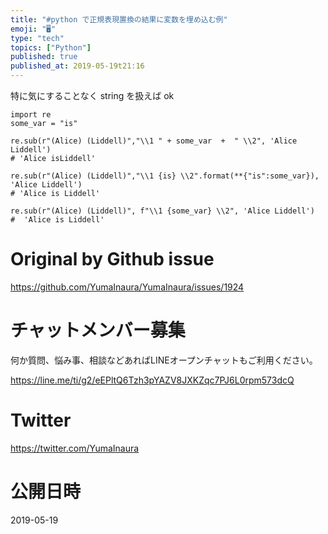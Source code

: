 ```yaml
---
title: "#python で正規表現置換の結果に変数を埋め込む例"
emoji: "🖥"
type: "tech"
topics: ["Python"]
published: true
published_at: 2019-05-19t21:16
---
```


特に気にすることなく string を扱えば ok

```
import re
some_var = "is"
```

```
re.sub(r"(Alice) (Liddell)","\\1 " + some_var  +  " \\2", 'Alice Liddell')
# 'Alice isLiddell'

```

```
re.sub(r"(Alice) (Liddell)","\\1 {is} \\2".format(**{"is":some_var}), 'Alice Liddell')
# 'Alice is Liddell'

```

```
re.sub(r"(Alice) (Liddell)", f"\\1 {some_var} \\2", 'Alice Liddell')
#  'Alice is Liddell'

```

# Original by Github issue

https://github.com/YumaInaura/YumaInaura/issues/1924








<!-- Update From Qiita API -->

# チャットメンバー募集


何か質問、悩み事、相談などあればLINEオープンチャットもご利用ください。

https://line.me/ti/g2/eEPltQ6Tzh3pYAZV8JXKZqc7PJ6L0rpm573dcQ





# Twitter


https://twitter.com/YumaInaura


<!-- Update From Qiita API -->



# 公開日時

2019-05-19
